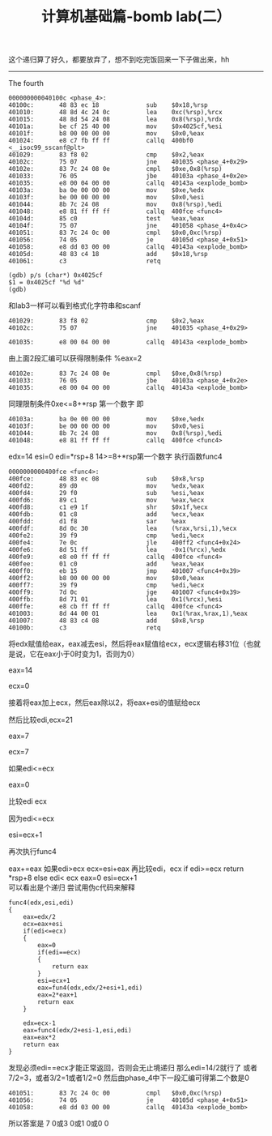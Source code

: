 ﻿---
layout: page
title: 计算机基础篇-bomb lab(二）
category: 
    - blogs
---
这个递归算了好久，都要放弃了，想不到吃完饭回来一下子做出来，hh

----------
The fourth
```
000000000040100c <phase_4>:
40100c:       48 83 ec 18             sub    $0x18,%rsp
401010:       48 8d 4c 24 0c          lea    0xc(%rsp),%rcx
401015:       48 8d 54 24 08          lea    0x8(%rsp),%rdx
40101a:       be cf 25 40 00          mov    $0x4025cf,%esi
40101f:       b8 00 00 00 00          mov    $0x0,%eax
401024:       e8 c7 fb ff ff          callq  400bf0 <__isoc99_sscanf@plt>
401029:       83 f8 02                cmp    $0x2,%eax
40102c:       75 07                   jne    401035 <phase_4+0x29>
40102e:       83 7c 24 08 0e          cmpl   $0xe,0x8(%rsp)
401033:       76 05                   jbe    40103a <phase_4+0x2e>
401035:       e8 00 04 00 00          callq  40143a <explode_bomb>
40103a:       ba 0e 00 00 00          mov    $0xe,%edx
40103f:       be 00 00 00 00          mov    $0x0,%esi
401044:       8b 7c 24 08             mov    0x8(%rsp),%edi
401048:       e8 81 ff ff ff          callq  400fce <func4>
40104d:       85 c0                   test   %eax,%eax
40104f:       75 07                   jne    401058 <phase_4+0x4c>
401051:       83 7c 24 0c 00          cmpl   $0x0,0xc(%rsp)
401056:       74 05                   je     40105d <phase_4+0x51>
401058:       e8 dd 03 00 00          callq  40143a <explode_bomb>
40105d:       48 83 c4 18             add    $0x18,%rsp
401061:       c3                      retq
```

```
(gdb) p/s (char*) 0x4025cf
$1 = 0x4025cf "%d %d"
(gdb)
```
和lab3一样可以看到格式化字符串和scanf

```
401029:       83 f8 02                cmp    $0x2,%eax
40102c:       75 07                   jne    401035 <phase_4+0x29>
```
```
401035:       e8 00 04 00 00          callq  40143a <explode_bomb>
```
由上面2段汇编可以获得限制条件
%eax=2
```
40102e:       83 7c 24 08 0e          cmpl   $0xe,0x8(%rsp)
401033:       76 05                   jbe    40103a <phase_4+0x2e>
401035:       e8 00 04 00 00          callq  40143a <explode_bomb>
```
同理限制条件0xe<=8+*rsp 第一个数字
即
```
40103a:       ba 0e 00 00 00          mov    $0xe,%edx
40103f:       be 00 00 00 00          mov    $0x0,%esi
401044:       8b 7c 24 08             mov    0x8(%rsp),%edi
401048:       e8 81 ff ff ff          callq  400fce <func4>
```
edx=14
esi=0
edi=*rsp+8
14>=8+*rsp第一个数字
执行函数func4
```
0000000000400fce <func4>:
400fce:       48 83 ec 08             sub    $0x8,%rsp
400fd2:       89 d0                   mov    %edx,%eax
400fd4:       29 f0                   sub    %esi,%eax
400fd6:       89 c1                   mov    %eax,%ecx
400fd8:       c1 e9 1f                shr    $0x1f,%ecx
400fdb:       01 c8                   add    %ecx,%eax
400fdd:       d1 f8                   sar    %eax
400fdf:       8d 0c 30                lea    (%rax,%rsi,1),%ecx
400fe2:       39 f9                   cmp    %edi,%ecx
400fe4:       7e 0c                   jle    400ff2 <func4+0x24>
400fe6:       8d 51 ff                lea    -0x1(%rcx),%edx
400fe9:       e8 e0 ff ff ff          callq  400fce <func4>
400fee:       01 c0                   add    %eax,%eax
400ff0:       eb 15                   jmp    401007 <func4+0x39>
400ff2:       b8 00 00 00 00          mov    $0x0,%eax
400ff7:       39 f9                   cmp    %edi,%ecx
400ff9:       7d 0c                   jge    401007 <func4+0x39>
400ffb:       8d 71 01                lea    0x1(%rcx),%esi
400ffe:       e8 cb ff ff ff          callq  400fce <func4>
401003:       8d 44 00 01             lea    0x1(%rax,%rax,1),%eax
401007:       48 83 c4 08             add    $0x8,%rsp
40100b:       c3                      retq
```
将edx赋值给eax，eax减去esi，然后将eax赋值给ecx，ecx逻辑右移31位（也就是说，它在eax小于0时变为1，否则为0）

eax=14

ecx=0

接着将eax加上ecx，然后eax除以2，将eax+esi的值赋给ecx

然后比较edi,ecx=21

eax=7

ecx=7

如果edi<=ecx

eax=0

比较edi ecx

因为edi<=ecx

esi=ecx+1

再次执行func4

eax+=eax
如果edi>ecx
ecx=esi+eax
再比较edi，ecx
if edi>=ecx
    return *rsp+8
else  edi< ecx
    eax=0
    esi=ecx+1   
可以看出是个递归
尝试用伪c代码来解释
```
func4(edx,esi,edi)
{
    eax=edx/2
    ecx=eax+esi
    if(edi<=ecx)
    {
        eax=0
        if(edi==ecx)
        {
            return eax
        }
        esi=ecx+1
        eax=fun4(edx,edx/2+esi+1,edi)
        eax=2*eax+1
        return eax
    }
   
    edx=ecx-1
    eax=func4(edx/2+esi-1,esi,edi)
    eax=eax*2
    return eax
}
```
发现必须edi==ecx才能正常返回，否则会无止境递归
那么edi=14/2就行了
或者7/2=3，或者3/2=1或者1/2=0
然后由phase_4中下一段汇编可得第二个数是0
```
401051:       83 7c 24 0c 00          cmpl   $0x0,0xc(%rsp)
401056:       74 05                   je     40105d <phase_4+0x51>
401058:       e8 dd 03 00 00          callq  40143a <explode_bomb>
```
所以答案是 
7 0或3 0或1 0或0 0
